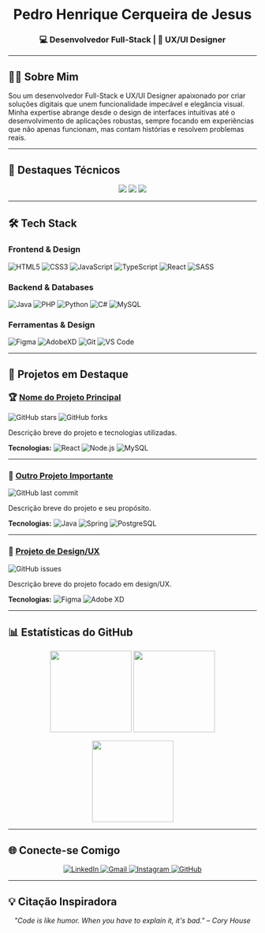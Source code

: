 <h1 align="center">Pedro Henrique Cerqueira de Jesus</h1>
<h3 align="center">💻 Desenvolvedor Full-Stack | 🎨 UX/UI Designer</h3>

---

## 👨‍💻 Sobre Mim

Sou um desenvolvedor Full-Stack e UX/UI Designer apaixonado por criar soluções digitais que unem funcionalidade impecável e elegância visual. Minha expertise abrange desde o design de interfaces intuitivas até o desenvolvimento de aplicações robustas, sempre focando em experiências que não apenas funcionam, mas contam histórias e resolvem problemas reais.

---

## 🚀 Destaques Técnicos

<p align="center">
  <img src="https://img.shields.io/badge/Full--Stack-Developer-blue?style=for-the-badge" />
  <img src="https://img.shields.io/badge/UX%2FUI-Designer-purple?style=for-the-badge" />
  <img src="https://img.shields.io/badge/Clean%20Code-Enthusiast-green?style=for-the-badge" />
</p>

---

## 🛠️ Tech Stack

### Frontend & Design
![HTML5](https://img.shields.io/badge/HTML5-E34F26?style=for-the-badge&logo=html5&logoColor=white)
![CSS3](https://img.shields.io/badge/CSS3-1572B6?style=for-the-badge&logo=css3&logoColor=white)
![JavaScript](https://img.shields.io/badge/JavaScript-F7DF1E?style=for-the-badge&logo=javascript&logoColor=black)
![TypeScript](https://img.shields.io/badge/TypeScript-007ACC?style=for-the-badge&logo=typescript&logoColor=white)
![React](https://img.shields.io/badge/React-20232A?style=for-the-badge&logo=react&logoColor=61DAFB)
![SASS](https://img.shields.io/badge/SASS-hotpink?style=for-the-badge&logo=sass&logoColor=white)

### Backend & Databases
![Java](https://img.shields.io/badge/Java-ED8B00?style=for-the-badge&logo=openjdk&logoColor=white)
![PHP](https://img.shields.io/badge/PHP-777BB4?style=for-the-badge&logo=php&logoColor=white)
![Python](https://img.shields.io/badge/Python-3776AB?style=for-the-badge&logo=python&logoColor=white)
![C#](https://img.shields.io/badge/C%23-239120?style=for-the-badge&logo=c-sharp&logoColor=white)
![MySQL](https://img.shields.io/badge/MySQL-4479A1?style=for-the-badge&logo=mysql&logoColor=white)

### Ferramentas & Design
![Figma](https://img.shields.io/badge/Figma-F24E1E?style=for-the-badge&logo=figma&logoColor=white)
![AdobeXD](https://img.shields.io/badge/Adobe%20XD-470137?style=for-the-badge&logo=Adobe%20XD&logoColor=FF61F6)
![Git](https://img.shields.io/badge/Git-F05032?style=for-the-badge&logo=git&logoColor=white)
![VS Code](https://img.shields.io/badge/VS_Code-007ACC?style=for-the-badge&logo=visual-studio-code&logoColor=white)

---

## 📂 Projetos em Destaque

### 🏆 [Nome do Projeto Principal](https://github.com/PedroHenriqueCJ/repositorio)
![GitHub stars](https://img.shields.io/github/stars/PedroHenriqueCJ/repositorio?style=flat-square)
![GitHub forks](https://img.shields.io/github/forks/PedroHenriqueCJ/repositorio?style=flat-square)

Descrição breve do projeto e tecnologias utilizadas.

**Tecnologias:** ![React](https://img.shields.io/badge/React-20232A?style=flat-square&logo=react&logoColor=61DAFB) ![Node.js](https://img.shields.io/badge/Node.js-339933?style=flat-square&logo=node.js&logoColor=white) ![MySQL](https://img.shields.io/badge/MySQL-4479A1?style=flat-square&logo=mysql&logoColor=white)

---

### 🥈 [Outro Projeto Importante](https://github.com/PedroHenriqueCJ/repositorio)
![GitHub last commit](https://img.shields.io/github/last-commit/PedroHenriqueCJ/repositorio?style=flat-square)

Descrição breve do projeto e seu propósito.

**Tecnologias:** ![Java](https://img.shields.io/badge/Java-ED8B00?style=flat-square&logo=openjdk&logoColor=white) ![Spring](https://img.shields.io/badge/Spring-6DB33F?style=flat-square&logo=spring&logoColor=white) ![PostgreSQL](https://img.shields.io/badge/PostgreSQL-4169E1?style=flat-square&logo=postgresql&logoColor=white)

---

### 🥉 [Projeto de Design/UX](https://github.com/PedroHenriqueCJ/repositorio)
![GitHub issues](https://img.shields.io/github/issues/PedroHenriqueCJ/repositorio?style=flat-square)

Descrição breve do projeto focado em design/UX.

**Tecnologias:** ![Figma](https://img.shields.io/badge/Figma-F24E1E?style=flat-square&logo=figma&logoColor=white) ![Adobe XD](https://img.shields.io/badge/Adobe%20XD-470137?style=flat-square&logo=Adobe%20XD&logoColor=FF61F6)

---

## 📊 Estatísticas do GitHub

<p align="center">
  <img src="https://github-readme-stats.vercel.app/api?username=PedroHenriqueCJ&theme=radical&show_icons=true&hide_border=true&count_private=true" height="165" />
  <img src="https://github-readme-streak-stats.herokuapp.com/?user=PedroHenriqueCJ&theme=radical&hide_border=true" height="165" />
</p>

<p align="center">
  <img src="https://github-readme-stats.vercel.app/api/top-langs/?username=PedroHenriqueCJ&theme=radical&layout=compact&hide_border=true&langs_count=8" height="165" />
</p>

---

## 🌐 Conecte-se Comigo

<p align="center">
  <a href="https://www.linkedin.com/in/pedro-henrique-cerqueira-de-jesus-26b116318">
    <img src="https://img.shields.io/badge/LinkedIn-0077B5?style=for-the-badge&logo=linkedin&logoColor=white" alt="LinkedIn"/>
  </a>
  <a href="mailto:pedrohenriquecerqueiraj@gmail.com">
    <img src="https://img.shields.io/badge/Gmail-D14836?style=for-the-badge&logo=gmail&logoColor=white" alt="Gmail"/>
  </a>
  <a href="https://instagram.com/Beu266">
    <img src="https://img.shields.io/badge/Instagram-E4405F?style=for-the-badge&logo=instagram&logoColor=white" alt="Instagram"/>
  </a>
  <a href="https://github.com/PedroHenriqueCJ">
    <img src="https://img.shields.io/badge/GitHub-181717?style=for-the-badge&logo=github&logoColor=white" alt="GitHub"/>
  </a>
</p>

---

## 💡 Citação Inspiradora

<p align="center">
  <em>"Code is like humor. When you have to explain it, it's bad." – Cory House</em>
</p>
